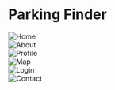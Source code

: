 # Parking Finder
![Home](/public/images/home.png)
<br>![About](/public/images/about.png)
<br>![Profile](/public/images/profile.png)
<br>![Map](/public/images/map.png)
<br>![Login](/public/images/login.png)
<br>![Contact](/public/images/contact.png)
